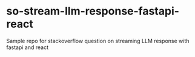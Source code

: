 # so-stream-llm-response-fastapi-react
Sample repo for stackoverflow question on streaming LLM response with fastapi and react
